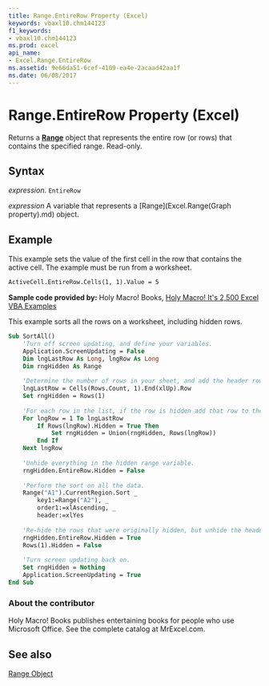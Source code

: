 ```yaml
---
title: Range.EntireRow Property (Excel)
keywords: vbaxl10.chm144123
f1_keywords:
- vbaxl10.chm144123
ms.prod: excel
api_name:
- Excel.Range.EntireRow
ms.assetid: 9e66da51-6cef-4109-ea4e-2acaad42aa1f
ms.date: 06/08/2017
---
```



# Range.EntireRow Property (Excel)

Returns a  **[Range](Excel.Range(object).md)** object that represents the entire row (or rows) that contains the specified range. Read-only.


## Syntax

 _expression_. `EntireRow`

 _expression_ A variable that represents a [Range](Excel.Range(Graph property).md) object.


## Example

This example sets the value of the first cell in the row that contains the active cell. The example must be run from a worksheet.


```vb
ActiveCell.EntireRow.Cells(1, 1).Value = 5
```

 **Sample code provided by:** Holy Macro! Books, [Holy Macro! It's 2,500 Excel VBA Examples](https://www.mrexcel.com/store/index.php?l=product_detail&p=1)

This example sorts all the rows on a worksheet, including hidden rows.




```vb
Sub SortAll()
    'Turn off screen updating, and define your variables.
    Application.ScreenUpdating = False
    Dim lngLastRow As Long, lngRow As Long
    Dim rngHidden As Range
    
    'Determine the number of rows in your sheet, and add the header row to the hidden range variable.
    lngLastRow = Cells(Rows.Count, 1).End(xlUp).Row
    Set rngHidden = Rows(1)
    
    'For each row in the list, if the row is hidden add that row to the hidden range variable.
    For lngRow = 1 To lngLastRow
        If Rows(lngRow).Hidden = True Then
            Set rngHidden = Union(rngHidden, Rows(lngRow))
        End If
    Next lngRow
    
    'Unhide everything in the hidden range variable.
    rngHidden.EntireRow.Hidden = False
    
    'Perform the sort on all the data.
    Range("A1").CurrentRegion.Sort _
        key1:=Range("A2"), _
        order1:=xlAscending, _
        header:=xlYes
        
    'Re-hide the rows that were originally hidden, but unhide the header.
    rngHidden.EntireRow.Hidden = True
    Rows(1).Hidden = False
    
    'Turn screen updating back on.
    Set rngHidden = Nothing
    Application.ScreenUpdating = True
End Sub
```


### About the contributor

Holy Macro! Books publishes entertaining books for people who use Microsoft Office. See the complete catalog at MrExcel.com. 


## See also


[Range Object](Excel.Range(object).md)


